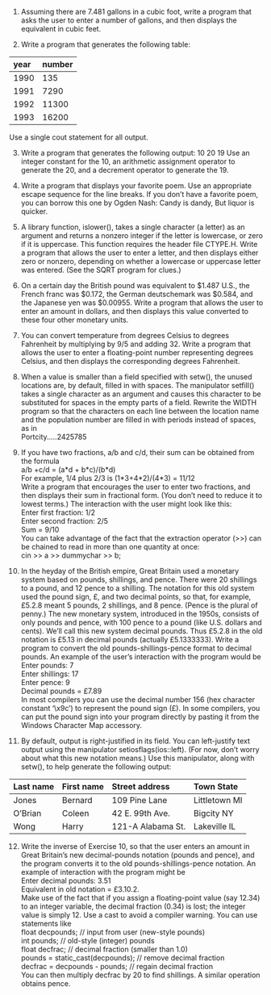1. Assuming there are 7.481 gallons in a cubic foot, write a program that asks the user to
enter a number of gallons, and then displays the equivalent in cubic feet.

2. Write a program that generates the following table:

| year | number |
|:---- |:-------|
| 1990 | 135    |
| 1991 | 7290   |
| 1992 | 11300  |
| 1993 | 16200  |


Use a single cout statement for all output.

3. Write a program that generates the following output:
  10
  20
  19
Use an integer constant for the 10, an arithmetic assignment operator to generate the 20,
and a decrement operator to generate the 19.

4. Write a program that displays your favorite poem. Use an appropriate escape sequence
for the line breaks. If you don’t have a favorite poem, you can borrow this one by Ogden
Nash:
    Candy is dandy,
    But liquor is quicker.

5. A library function, islower(), takes a single character (a letter) as an argument and
returns a nonzero integer if the letter is lowercase, or zero if it is uppercase. This function requires the header file CTYPE.H. Write a program that allows the user to enter a letter, and then displays either zero or nonzero, depending on whether a lowercase or
uppercase letter was entered. (See the SQRT program for clues.)

6. On a certain day the British pound was equivalent to $1.487 U.S., the French franc was
$0.172, the German deutschemark was $0.584, and the Japanese yen was $0.00955.
Write a program that allows the user to enter an amount in dollars, and then displays this
value converted to these four other monetary units.

7. You can convert temperature from degrees Celsius to degrees Fahrenheit by multiplying
by 9/5 and adding 32. Write a program that allows the user to enter a floating-point number representing degrees Celsius, and then displays the corresponding degrees
Fahrenheit.

8. When a value is smaller than a field specified with setw(), the unused locations are, by
default, filled in with spaces. The manipulator setfill() takes a single character as an
argument and causes this character to be substituted for spaces in the empty parts of a
field. Rewrite the WIDTH program so that the characters on each line between the location
name and the population number are filled in with periods instead of spaces, as in     
Portcity.....2425785

9. If you have two fractions, a/b and c/d, their sum can be obtained from the formula    
a/b +c/d = (a\*d + b\*c)/(b\*d)    
For example, 1/4 plus 2/3 is (1\*3+4\*2)/(4\*3) = 11/12    
Write a program that encourages the user to enter two fractions, and then displays their
sum in fractional form. (You don’t need to reduce it to lowest terms.) The interaction
with the user might look like this:     
Enter first fraction: 1/2     
Enter second fraction: 2/5    
Sum = 9/10    
You can take advantage of the fact that the extraction operator (>>) can be chained to
read in more than one quantity at once:    
cin >> a >> dummychar >> b;

10. In the heyday of the British empire, Great Britain used a monetary system based on
pounds, shillings, and pence. There were 20 shillings to a pound, and 12 pence to a
shilling. The notation for this old system used the pound sign, £, and two decimal points,
so that, for example, £5.2.8 meant 5 pounds, 2 shillings, and 8 pence. (Pence is the plural
of penny.) The new monetary system, introduced in the 1950s, consists of only pounds
and pence, with 100 pence to a pound (like U.S. dollars and cents). We’ll call this new
system decimal pounds. Thus £5.2.8 in the old notation is £5.13 in decimal pounds (actually £5.1333333). Write a program to convert the old pounds-shillings-pence format to decimal pounds. An example of the user’s interaction with the program would be    
Enter pounds: 7    
Enter shillings: 17    
Enter pence: 9    
Decimal pounds = £7.89    
In most compilers you can use the decimal number 156 (hex character constant ‘\x9c’)
to represent the pound sign (£). In some compilers, you can put the pound sign into your
program directly by pasting it from the Windows Character Map accessory.

11. By default, output is right-justified in its field. You can left-justify text output using the
manipulator setiosflags(ios::left). (For now, don’t worry about what this new notation
means.) Use this manipulator, along with setw(), to help generate the following output:

|Last name|First name|Street address   |Town State   |
|:--------|:---------|:----------------|:------------|
| Jones   | Bernard  |109 Pine Lane    |Littletown MI|
| O’Brian | Coleen   |42 E. 99th Ave.  |Bigcity NY   |
| Wong    | Harry    |121-A Alabama St.|Lakeville IL |

12. Write the inverse of Exercise 10, so that the user enters an amount in Great Britain’s new
decimal-pounds notation (pounds and pence), and the program converts it to the old
pounds-shillings-pence notation. An example of interaction with the program might be     
Enter decimal pounds: 3.51    
Equivalent in old notation = £3.10.2.     
Make use of the fact that if you assign a floating-point value (say 12.34) to an integer
variable, the decimal fraction (0.34) is lost; the integer value is simply 12. Use a cast to
avoid a compiler warning. You can use statements like    
float decpounds; // input from user (new-style pounds)     
int pounds; // old-style (integer) pounds    
float decfrac; // decimal fraction (smaller than 1.0)    
pounds = static_cast<int>(decpounds); // remove decimal fraction    
decfrac = decpounds - pounds; // regain decimal fraction    
You can then multiply decfrac by 20 to find shillings. A similar operation obtains pence.
